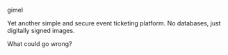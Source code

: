 gimel

Yet another simple and secure event ticketing platform. No databases, just digitally signed images.

What could go wrong?
